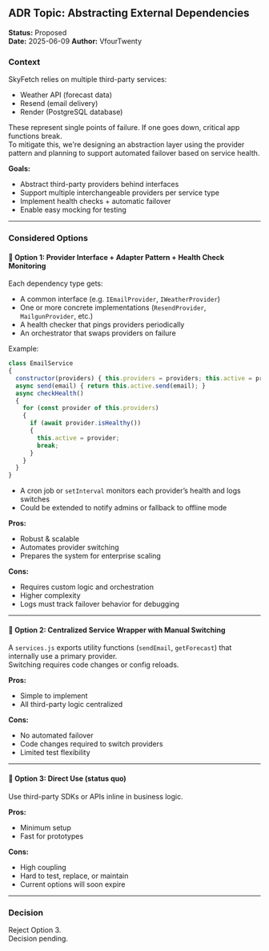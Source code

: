 ## ADR Topic: Abstracting External Dependencies

**Status:** Proposed  
**Date:** 2025-06-09
**Author:** VfourTwenty

### Context

SkyFetch relies on multiple third-party services:
- Weather API (forecast data)
- Resend (email delivery)
- Render (PostgreSQL database)

These represent single points of failure. If one goes down, critical app functions break.  
To mitigate this, we're designing an abstraction layer using the provider pattern and planning to support automated failover based on service health.

**Goals:**
- Abstract third-party providers behind interfaces
- Support multiple interchangeable providers per service type
- Implement health checks + automatic failover
- Enable easy mocking for testing

---

### Considered Options

#### 🔹 Option 1: Provider Interface + Adapter Pattern + Health Check Monitoring

Each dependency type gets:
- A common interface (e.g. `IEmailProvider`, `IWeatherProvider`)
- One or more concrete implementations (`ResendProvider`, `MailgunProvider`, etc.)
- A health checker that pings providers periodically
- An orchestrator that swaps providers on failure

Example:
```js
class EmailService 
{
  constructor(providers) { this.providers = providers; this.active = providers[0]; }
  async send(email) { return this.active.send(email); }
  async checkHealth() 
  {
    for (const provider of this.providers) 
    {
      if (await provider.isHealthy()) 
      {
        this.active = provider;
        break;
      }
    }
  }
} 
```
- A cron job or `setInterval` monitors each provider’s health and logs switches
- Could be extended to notify admins or fallback to offline mode

**Pros:**
- Robust & scalable
- Automates provider switching
- Prepares the system for enterprise scaling

**Cons:**
- Requires custom logic and orchestration
- Higher complexity
- Logs must track failover behavior for debugging

---

#### 🔹 Option 2: Centralized Service Wrapper with Manual Switching

A `services.js` exports utility functions (`sendEmail`, `getForecast`) that internally use a primary provider.  
Switching requires code changes or config reloads.

**Pros:**
- Simple to implement
- All third-party logic centralized

**Cons:**
- No automated failover
- Code changes required to switch providers
- Limited test flexibility

---

#### 🔹 Option 3: Direct Use (status quo)

Use third-party SDKs or APIs inline in business logic.

**Pros:**
- Minimum setup
- Fast for prototypes

**Cons:**
- High coupling
- Hard to test, replace, or maintain
- Current options will soon expire

---

### Decision

Reject Option 3.  
Decision pending.
